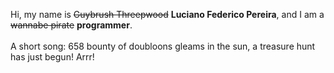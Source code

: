 Hi, my name is ~~Guybrush Threepwood~~ **Luciano Federico Pereira**, and I am a ~~wannabe pirate~~ **programmer**.<br><br>A short song: 658 bounty of doubloons gleams in the sun, a treasure hunt has just begun! Arrr!

